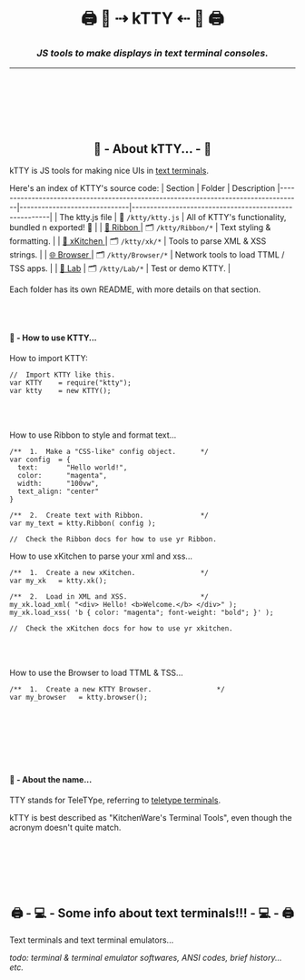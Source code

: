 <!-- Title -->
<h1 align="center">
  🖨 🐯  ⇢ kTTY ⇠  🐯 🖨
</h1>

<!--  Subtitle -->
<h3 align="center">
  <i>JS tools to make displays in text terminal consoles.</i>
</h3>

---

<br /><br /><br /><br /><br />





<h2 align="center"> 🐯  - About kTTY... - 🐯</h2>

kTTY is JS tools for making nice UIs in <a href="#text-terminals">text terminals</a>.  

Here's an index of KTTY's source code:
| Section                                                                            | Folder                       | Description
|------------------------------------------------------------------------------------|------------------------------|-------------------------------------------------------|
| The ktty.js file                                                                   | 📄 `/ktty/ktty.js`           | All of KTTY's functionality, bundled n exported! 🚢   |
| <a href="https://github.com/rooftop-media/ktty/tree/main/Ribbon">🎀 Ribbon </a>    | 🗂 `/ktty/Ribbon/*`          | Text styling & formatting.                            |
| <a href="https://github.com/rooftop-media/ktty/tree/main/xk">🔪 xKitchen </a>      | 🗂 `/ktty/xk/*`              | Tools to parse XML & XSS strings.                     |
| <a href="https://github.com/rooftop-media/ktty/tree/main/Browser">🌐 Browser </a>  | 🗂 `/ktty/Browser/*`         | Network tools to load TTML / TSS apps.                |
| <a href="https://github.com/rooftop-media/ktty/tree/main/Labs">🧪 Lab</a>          | 🗂 `/ktty/Lab/*`             | Test or demo KTTY.                                    |

Each folder has its own README, with more details on that section.

<br /><br />



<h4> 🐯  - How to use KTTY...</h4>



How to import KTTY:
```
//  Import KTTY like this. 
var KTTY    = require("ktty");
var ktty    = new KTTY();
```
<br /><br />



How to use Ribbon to style and format text...
```
/**  1.  Make a "CSS-like" config object.      */
var config  = {
  text:       "Hello world!",
  color:      "magenta",
  width:      "100vw",
  text_align: "center"
}

/**  2.  Create text with Ribbon.              */
var my_text = ktty.Ribbon( config );

//  Check the Ribbon docs for how to use yr Ribbon. 
```



How to use xKitchen to parse your xml and xss...
```
/**  1.  Create a new xKitchen.                */
var my_xk   = ktty.xk();

/**  2.  Load in XML and XSS.                  */
my_xk.load_xml( "<div> Hello! <b>Welcome.</b> </div>" );
my_xk.load_xss( 'b { color: "magenta"; font-weight: "bold"; }' );

//  Check the xKitchen docs for how to use yr xkitchen. 
```
<br /><br />



How to use the Browser to load TTML & TSS...
```
/**  1.  Create a new KTTY Browser.                */
var my_browser   = ktty.browser();


```
<br /><br />




<br /><br />

<h4> 🐯  - About the name...</h4>

TTY stands for TeleTYpe, referring to [teletype terminals](https://en.wikipedia.org/wiki/Teletype_Model_33).  

kTTY is best described as "KitchenWare's Terminal Tools", 
even though the acronym doesn't quite match. 

<br /><br /><br /><br /><br />





<h2 align="center">  🖨 - 💻  - Some info about text terminals!!! - 💻 - 🖨 </h2>

<p> Text terminals and text terminal emulators... </p>

<i>todo: terminal & terminal emulator softwares, ANSI codes, brief history... etc.</i>

<br /><br /><br /><br /><br />


